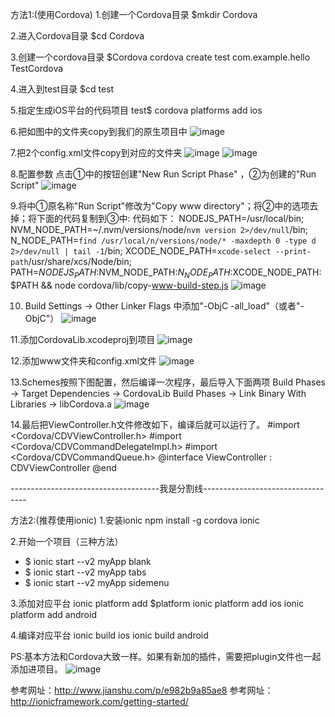 方法1:(使用Cordova)
1.创建一个Cordova目录
$mkdir Cordova

2.进入Cordova目录
$cd Cordova

3.创建一个cordova目录
$Cordova cordova create test com.example.hello TestCordova

4.进入到test目录
$cd test

5.指定生成iOS平台的代码项目
test$ cordova platforms add ios

6.把如图中的文件夹copy到我们的原生项目中
![image](https://github.com/jinzekid/ionic-native-hybirdDev/blob/master/src/imgs/1.png)

7.把2个config.xml文件copy到对应的文件夹
![image](https://github.com/jinzekid/ionic-native-hybirdDev/blob/master/src/imgs/2.png)
![image](https://github.com/jinzekid/ionic-native-hybirdDev/blob/master/src/imgs/3.png)

8.配置参数
点击①中的按钮创建"New Run Script Phase" ，②为创建的"Run Script"
![image](https://github.com/jinzekid/ionic-native-hybirdDev/blob/master/src/imgs/4.png)

9.将中①原名称"Run Script"修改为"Copy www directory"；将②中的选项去掉；将下面的代码复制到③中:
代码如下：
NODEJS_PATH=/usr/local/bin; NVM_NODE_PATH=~/.nvm/versions/node/`nvm version 2>/dev/null`/bin; N_NODE_PATH=`find /usr/local/n/versions/node/* -maxdepth 0 -type d 2>/dev/null | tail -1`/bin; XCODE_NODE_PATH=`xcode-select --print-path`/usr/share/xcs/Node/bin; PATH=$NODEJS_PATH:$NVM_NODE_PATH:$N_NODE_PATH:$XCODE_NODE_PATH:$PATH && node cordova/lib/copy-www-build-step.js
![image](https://github.com/jinzekid/ionic-native-hybirdDev/blob/master/src/imgs/5.png)

10. Build Settings -> Other Linker Flags 中添加"-ObjC -all_load"（或者"-ObjC"）
![image](https://github.com/jinzekid/ionic-native-hybirdDev/blob/master/src/imgs/6.png)

11.添加CordovaLib.xcodeproj到项目
![image](https://github.com/jinzekid/ionic-native-hybirdDev/blob/master/src/imgs/7.png)

12.添加www文件夹和config.xml文件
![image](https://github.com/jinzekid/ionic-native-hybirdDev/blob/master/src/imgs/8.png)

13.Schemes按照下图配置，然后编译一次程序，最后导入下面两项
Build Phases -> Target Dependencies -> CordovaLib
Build Phases -> Link Binary With Libraries -> libCordova.a
![image](https://github.com/jinzekid/ionic-native-hybirdDev/blob/master/src/imgs/9.png)

14.最后把ViewController.h文件修改如下，编译后就可以运行了。
#import <Cordova/CDVViewController.h>
#import <Cordova/CDVCommandDelegateImpl.h>
#import <Cordova/CDVCommandQueue.h>
@interface ViewController : CDVViewController
@end

-------------------------------------我是分割线----------------------------------

方法2:(推荐使用ionic)
1.安装ionic
npm install -g cordova ionic

2.开始一个项目（三种方法）
- $ ionic start --v2 myApp blank
- $ ionic start --v2 myApp tabs
- $ ionic start --v2 myApp sidemenu

3.添加对应平台
ionic platform add $platform
ionic platform add ios
ionic platform add android

4.编译对应平台
ionic build ios
ionic build android

PS:基本方法和Cordova大致一样。如果有新加的插件，需要把plugin文件也一起添加进项目。
![image](https://github.com/jinzekid/ionic-native-hybirdDev/blob/master/src/imgs/10.png)

参考网址：http://www.jianshu.com/p/e982b9a85ae8
参考网址：http://ionicframework.com/getting-started/

